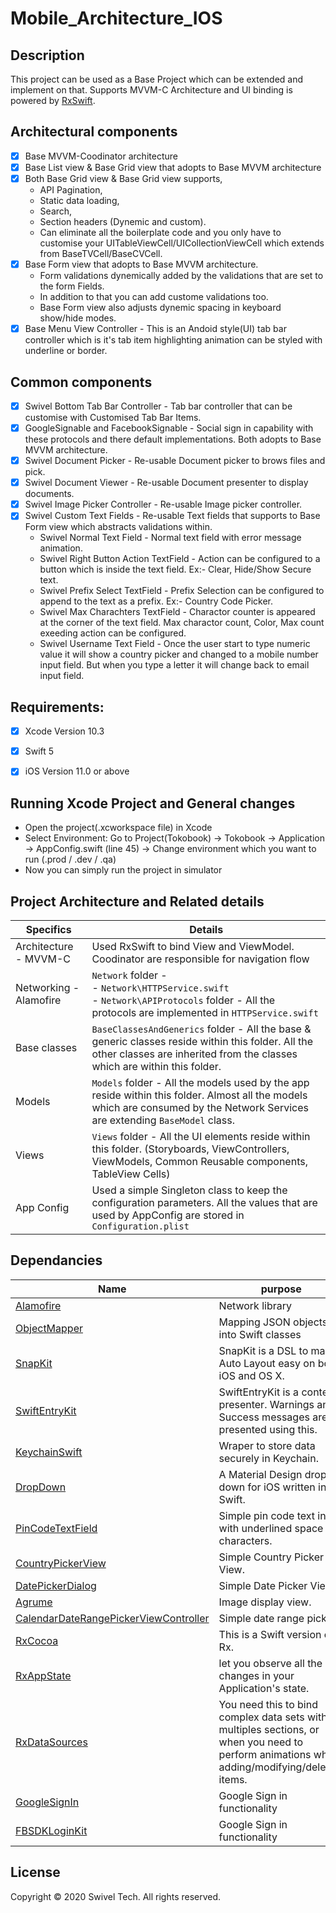 # Mobile_Architecture_IOS


## Description
This project can be used as a Base Project which can be extended and implement on that. Supports MVVM-C Architecture and UI binding is powered by [RxSwift](https://github.com/ReactiveX/RxSwift).


## Architectural components
- [x] Base MVVM-Coodinator architecture
- [x] Base List view & Base Grid view that adopts to Base MVVM architecture
- [x] Both Base Grid view & Base Grid view supports,
  - API Pagination,
  - Static data loading,
  - Search,
  - Section headers (Dynemic and custom).
  - Can eliminate all the boilerplate code and you only have to customise your UITableViewCell/UICollectionViewCell which extends from BaseTVCell/BaseCVCell.
- [x] Base Form view that adopts to Base MVVM architecture.
  - Form validations dynemically added by the validations that are set to the form Fields.
  - In addition to that you can add custome validations too.
  - Base Form view also adjusts dynemic spacing in keyboard show/hide modes.
- [x] Base Menu View Controller - This is an Andoid style(UI) tab bar controller which is it's tab item highlighting animation can be styled with underline or border.

## Common components
- [x] Swivel Bottom Tab Bar Controller - Tab bar controller that can be customise with Customised Tab Bar Items.
- [x] GoogleSignable and FacebookSignable - Social sign in capability with these protocols and there default implementations. Both adopts to Base MVVM architecture.
- [x] Swivel Document Picker - Re-usable Document picker to brows files and pick.
- [x] Swivel Document Viewer - Re-usable Document presenter to display documents.
- [x] Swivel Image Picker Controller - Re-usable Image picker controller.
- [x] Swivel Custom Text Fields - Re-usable Text fields that supports to Base Form view which abstracts validations within.
  - Swivel Normal Text Field - Normal text field with error message animation.
  - Swivel Right Button Action TextField - Action can be configured to a button which is inside the text field. Ex:- Clear, Hide/Show Secure text.
  - Swivel Prefix Select TextField - Prefix Selection can be configured to append to the text as a prefix. Ex:- Country Code Picker.
  - Swivel Max Charachters TextField - Charactor counter is appeared at the corner of the text field. Max charactor count, Color, Max count exeeding action can be configured.
  - Swivel Username Text Field - Once the user start to type numeric value it will show a country picker and changed to a mobile number input field. But when you type a letter it will change back to email input field.


## Requirements:
- [x] Xcode Version 10.3
- [x] Swift 5
- [x] iOS Version 11.0 or above


 ## Running Xcode Project and General changes
 - Open the project(.xcworkspace file) in Xcode
 - Select Environment: Go to Project(Tokobook) -> Tokobook -> Application -> AppConfig.swift (line 45) -> Change environment which you want to run (.prod / .dev / .qa)
 - Now you can simply run the project in simulator
  
  
## Project Architecture and Related details

Specifics                 | Details
--------------------------|------------------------------------------------------------------------
| Architecture - MVVM-C   | Used RxSwift to bind View and ViewModel. Coodinator are responsible for navigation flow
| Networking - Alamofire  | `Network` folder -<br/>- `Network\HTTPService.swift` <br/>- `Network\APIProtocols` folder - All the protocols are implemented in `HTTPService.swift` <br/>
| Base classes            | `BaseClassesAndGenerics` folder - All the base & generic classes reside within this folder. All the other classes are inherited from the classes which are within this folder.
| Models                  | `Models` folder - All the models used by the app reside within this folder. Almost all the models which are consumed by the Network Services are extending `BaseModel` class.
| Views                   | `Views` folder - All the UI elements reside within this folder. (Storyboards, ViewControllers, ViewModels, Common Reusable components, TableView Cells)
| App Config         	    | Used a simple Singleton class to keep the configuration parameters. All the values that are used by AppConfig are stored in `Configuration.plist`


## Dependancies

Name                          | purpose
--------------------------    | -----------------------------------------------------
[Alamofire](https://github.com/Alamofire/Alamofire) | Network library
[ObjectMapper](https://github.com/tristanhimmelman/ObjectMapper) | Mapping JSON objects into Swift classes
[SnapKit](https://github.com/SnapKit/SnapKit) | SnapKit is a DSL to make Auto Layout easy on both iOS and OS X.
[SwiftEntryKit](https://github.com/huri000/SwiftEntryKit) | SwiftEntryKit is a content presenter. Warnings and Success messages are presented using this.
[KeychainSwift](https://github.com/evgenyneu/keychain-swift) | Wraper to store data securely in Keychain.
[DropDown](https://github.com/AssistoLab/DropDown) | A Material Design drop down for iOS written in Swift.
[PinCodeTextField](https://github.com/tkach/PinCodeTextField) | Simple pin code text input with underlined space for characters.
[CountryPickerView](https://github.com/kizitonwose/CountryPickerView) | Simple Country Picker View.
[DatePickerDialog](https://github.com/squimer/DatePickerDialog-iOS-Swift) | Simple Date Picker View.
[Agrume](https://github.com/JanGorman/Agrume) | Image display view.
[CalendarDateRangePickerViewController](https://github.com/miraan/CalendarDateRangePickerViewController) | Simple date range picker.
[RxCocoa](https://github.com/ReactiveX/RxSwift) | This is a Swift version of Rx.
[RxAppState](https://github.com/pixeldock/RxAppState) | let you observe all the changes in your Application's state.
[RxDataSources](https://github.com/RxSwiftCommunity/RxDataSources) | You need this to bind complex data sets with multiples sections, or when you need to perform animations when adding/modifying/deleting items.
[GoogleSignIn](https://developers.google.com/identity/sign-in/ios/start-integrating) | Google Sign in functionality
[FBSDKLoginKit](https://developers.facebook.com/docs/facebook-login/ios/) | Google Sign in functionality

## License

Copyright © 2020 Swivel Tech. All rights reserved.
